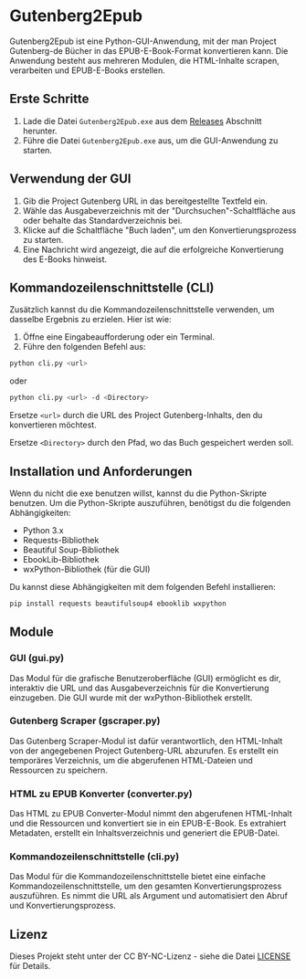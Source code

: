 # Gutenberg2Epub

Gutenberg2Epub ist eine Python-GUI-Anwendung, mit der man Project Gutenberg-de Bücher in das EPUB-E-Book-Format konvertieren kann. Die Anwendung besteht aus mehreren Modulen, die HTML-Inhalte scrapen, verarbeiten und EPUB-E-Books erstellen.

## Erste Schritte

1. Lade die Datei `Gutenberg2Epub.exe` aus dem [Releases](https://github.com/JohnButzel/gutenberg2epub/releases) Abschnitt herunter.
2. Führe die Datei `Gutenberg2Epub.exe` aus, um die GUI-Anwendung zu starten.

## Verwendung der GUI

1. Gib die Project Gutenberg URL in das bereitgestellte Textfeld ein.
2. Wähle das Ausgabeverzeichnis mit der "Durchsuchen"-Schaltfläche aus oder behalte das Standardverzeichnis bei.
3. Klicke auf die Schaltfläche "Buch laden", um den Konvertierungsprozess zu starten.
4. Eine Nachricht wird angezeigt, die auf die erfolgreiche Konvertierung des E-Books hinweist.

## Kommandozeilenschnittstelle (CLI)

Zusätzlich kannst du die Kommandozeilenschnittstelle verwenden, um dasselbe Ergebnis zu erzielen. Hier ist wie:

1. Öffne eine Eingabeaufforderung oder ein Terminal.
2. Führe den folgenden Befehl aus:

```bash
python cli.py <url>
```
oder
```bash
python cli.py <url> -d <Directory>
```
Ersetze `<url>` durch die URL des Project Gutenberg-Inhalts, den du konvertieren möchtest.

Ersetze `<Directory>` durch den Pfad, wo das Buch gespeichert werden soll.

## Installation und Anforderungen

Wenn du nicht die exe benutzen willst, kannst du die Python-Skripte benutzen.
Um die Python-Skripte auszuführen, benötigst du die folgenden Abhängigkeiten:

- Python 3.x
- Requests-Bibliothek
- Beautiful Soup-Bibliothek
- EbookLib-Bibliothek
- wxPython-Bibliothek (für die GUI)

Du kannst diese Abhängigkeiten mit dem folgenden Befehl installieren:

```bash
pip install requests beautifulsoup4 ebooklib wxpython
```


## Module

### GUI (gui.py)

Das Modul für die grafische Benutzeroberfläche (GUI) ermöglicht es dir, interaktiv die URL und das Ausgabeverzeichnis für die Konvertierung einzugeben. Die GUI wurde mit der wxPython-Bibliothek erstellt.

### Gutenberg Scraper (gscraper.py)

Das Gutenberg Scraper-Modul ist dafür verantwortlich, den HTML-Inhalt von der angegebenen Project Gutenberg-URL abzurufen. Es erstellt ein temporäres Verzeichnis, um die abgerufenen HTML-Dateien und Ressourcen zu speichern.

### HTML zu EPUB Konverter (converter.py)

Das HTML zu EPUB Converter-Modul nimmt den abgerufenen HTML-Inhalt und die Ressourcen und konvertiert sie in ein EPUB-E-Book. Es extrahiert Metadaten, erstellt ein Inhaltsverzeichnis und generiert die EPUB-Datei.

### Kommandozeilenschnittstelle (cli.py)

Das Modul für die Kommandozeilenschnittstelle bietet eine einfache Kommandozeilenschnittstelle, um den gesamten Konvertierungsprozess auszuführen. Es nimmt die URL als Argument und automatisiert den Abruf und Konvertierungsprozess.



## Lizenz

Dieses Projekt steht unter der CC BY-NC-Lizenz - siehe die Datei [LICENSE](LICENSE) für Details.
